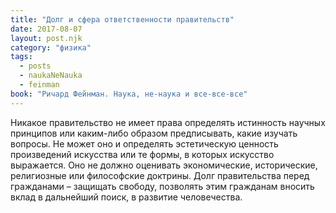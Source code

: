 ```yaml
---
title: "Долг и сфера ответственности правительств"
date: 2017-08-07
layout: post.njk
category: "физика"
tags:
  - posts
  - naukaNeNauka
  - feinman
book: "Ричард Фейнман. Наука, не-наука и все-все-все"
---
```


Никакое правительство не имеет права определять истинность научных принципов или каким-либо образом предписывать, какие изучать вопросы. Не может оно и определять эстетическую ценность произведений искусства или те формы, в которых искусство выражается. Оно не должно оценивать экономические, исторические, религиозные или философские доктрины. Долг правительства перед гражданами – защищать свободу, позволять этим гражданам вносить вклад в дальнейший поиск, в развитие человечества.
